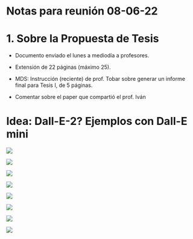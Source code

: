 # Notas para reunión 08-06-22

# 1. Sobre la Propuesta de Tesis

- Documento enviado el lunes a mediodía a profesores.

- Extensión de 22 páginas (máximo 25).

- MDS: Instrucción (reciente) de prof. Tobar sobre generar un informe final para Tesis I, de 5 páginas.

- Comentar sobre el paper que compartió el prof. Iván



# Idea: Dall-E-2? Ejemplos con Dall-E mini

![](https://cdn.discordapp.com/attachments/530484862000300034/983945781725782056/unknown.png)

![](https://cdn.discordapp.com/attachments/530484862000300034/983945719138361384/unknown.png)

![](https://cdn.discordapp.com/attachments/530484862000300034/983947014477856798/unknown.png)

![](https://cdn.discordapp.com/attachments/530484862000300034/983946974451605524/unknown.png)

![](https://cdn.discordapp.com/attachments/530484862000300034/983949062720081960/unknown.png)

![](https://cdn.discordapp.com/attachments/530484862000300034/983949042688073748/unknown.png)

![](https://cdn.discordapp.com/attachments/530484862000300034/983949701382561882/unknown.png)

![](https://cdn.discordapp.com/attachments/530484862000300034/983949725994729472/unknown.png)
